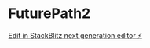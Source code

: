 # FuturePath2

[Edit in StackBlitz next generation editor ⚡️](https://stackblitz.com/~/github.com/Discovered12345/FuturePath2)
